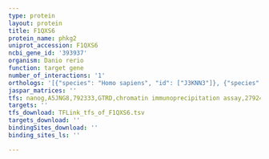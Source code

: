 ```yaml
---
type: protein
layout: protein
title: F1QXS6
protein_name: phkg2
uniprot_accession: F1QXS6
ncbi_gene_id: '393937'
organism: Danio rerio
function: target gene
number_of_interactions: '1'
orthologs: '[{"species": "Homo sapiens", "id": ["J3KNN3"]}, {"species": "Mus musculus", "id": ["<a href=\"/protein/q9db30\">Q9DB30</a>"]}, {"species": "Rattus norvegicus", "id": ["<a href=\"/protein/p31325\">P31325</a>"]}, {"species": "Drosophila melanogaster", "id": ["X2JEJ4"]}]'
jaspar_matrices: ''
tfs: nanog,A5JNG8,792333,GTRD,chromatin immunoprecipitation assay,27924024%5Buid%5D,No
targets: ''
tfs_download: TFLink_tfs_of_F1QXS6.tsv
targets_download: ''
bindingSites_download: ''
binding_sites_ls: ''

---
```

